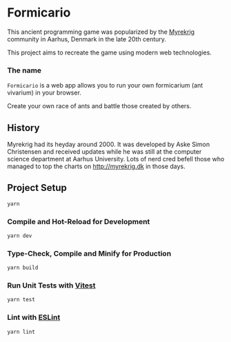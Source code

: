 # Formicario

This ancient programming game was popularized by the [Myrekrig](https://en.wikipedia.org/wiki/Myrekrig) community in Aarhus, Denmark in the late 20th century. 

This project aims to recreate the game using modern web technologies. 

### The name

`Formicario` is a web app allows you to run your own formicarium (ant vivarium) in your browser. 

Create your own race of ants and battle those created by others.

## History

Myrekrig had its heyday around 2000. It was developed by Aske Simon Christensen and received updates while he was still at the computer science department at Aarhus University. Lots of nerd cred befell those who managed to top the charts on http://myrekrig.dk in those days.

## Project Setup

```sh
yarn
```

### Compile and Hot-Reload for Development

```sh
yarn dev
```

### Type-Check, Compile and Minify for Production

```sh
yarn build
```

### Run Unit Tests with [Vitest](https://vitest.dev/)

```sh
yarn test
```

### Lint with [ESLint](https://eslint.org/)

```sh
yarn lint
```
